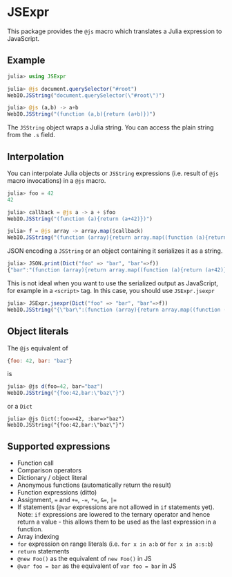 # JSExpr

This package provides the `@js` macro which translates a Julia expression to JavaScript.

## Example

```julia
julia> using JSExpr

julia> @js document.querySelector("#root")
WebIO.JSString("document.querySelector(\"#root\")")

julia> @js (a,b) -> a+b
WebIO.JSString("(function (a,b){return (a+b)})")
```

The `JSString` object wraps a Julia string. You can access the plain string from the `.s` field.

## Interpolation

You can interpolate Julia objects or `JSString` expressions (i.e. result of `@js` macro invocations) in a `@js` macro.

```julia
julia> foo = 42
42

julia> callback = @js a -> a + $foo
WebIO.JSString("(function (a){return (a+42)})")

julia> f = @js array -> array.map($callback)
WebIO.JSString("(function (array){return array.map((function (a){return (a+42)}))})")
```

JSON encoding a `JSString` or an object containing it serializes it as a string.

```julia
julia> JSON.print(Dict("foo" => "bar", "bar"=>f))
{"bar":"(function (array){return array.map((function (a){return (a+42)}))})","foo":"bar"}
```
This is not ideal when you want to use the serialized output as JavaScript, for example in a `<script>` tag. In this case, you should use `JSExpr.jsexpr`

```julia
julia> JSExpr.jsexpr(Dict("foo" => "bar", "bar"=>f))
WebIO.JSString("{\"bar\":(function (array){return array.map((function (a){return (a+42)}))}),\"foo\":\"bar\"}")
```

## Object literals

The `@js` equivalent of

```js
{foo: 42, bar: "baz"}
```

is

```js
julia> @js d(foo=42, bar="baz")
WebIO.JSString("{foo:42,bar:\"baz\"}")
```

or a `Dict`

```
julia> @js Dict(:foo=>42, :bar=>"baz")
WebIO.JSString("{foo:42,bar:\"baz\"}")
```

## Supported expressions

- Function call
- Comparison operators
- Dictionary / object literal
- Anonymous functions (automatically return the result)
- Function expressions (ditto)
- Assignment, `=` and `+=`, `-=`, `*=`, `&=`, `|=`
- If statements (`@var` expressions are not allowed in `if` statements yet). Note: `if` expressions are lowered to the ternary operator and hence return a value - this allows them to be used as the last expression in a function.
- Array indexing
- `for` expression on range literals (i.e. `for x in a:b` or `for x in a:s:b`)
- `return` statements
- `@new Foo()` as the equivalent of `new Foo()` in JS
- `@var foo = bar` as the equivalent of `var foo = bar` in JS
